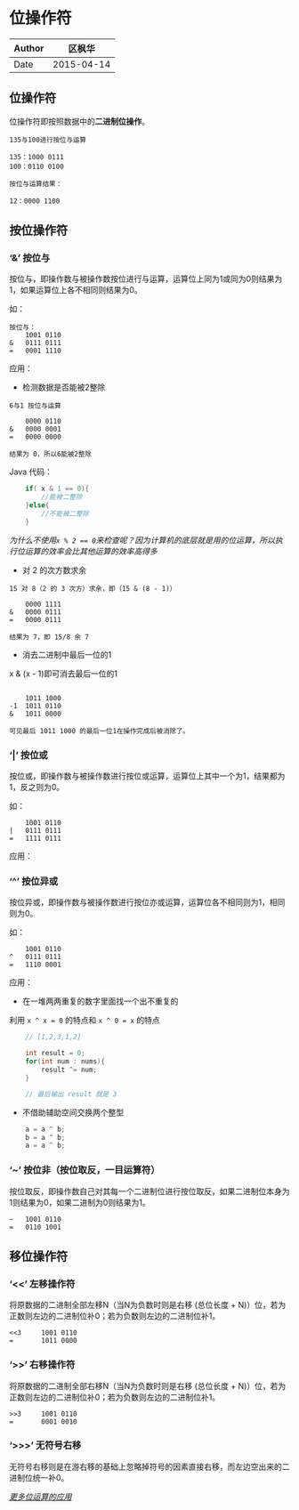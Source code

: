 # 位操作符

|Author|区枫华|
|-----|-----|
|Date|2015-04-14|

## 位操作符

位操作符即按照数据中的**二进制位操作**。

```
135与100进行按位与运算

135：1000 0111
100：0110 0100

按位与运算结果：

12：0000 1100

```

## 按位操作符

### ‘&’ 按位与

按位与，即操作数与被操作数按位进行与运算，运算位上同为1或同为0则结果为1，如果运算位上各不相同则结果为0。

如：

```
按位与：
    1001 0110
&   0111 0111
=   0001 1110
```

应用：

* 检测数据是否能被2整除

```
6与1 按位与运算

    0000 0110
&   0000 0001
=   0000 0000

结果为 0，所以6能被2整除
```

Java 代码：

```java
    if( x & 1 == 0){
        //能被二整除
    }else{
        //不能被二整除
    }
```

*为什么不使用`x % 2 == 0`来检查呢？因为计算机的底层就是用的位运算，所以执行位运算的效率会比其他运算的效率高得多*

* 对 2 的次方数求余

```
15 对 8（2 的 3 次方）求余，即（15 & (8 - 1)）

    0000 1111
&   0000 0111
=   0000 0111

结果为 7，即 15/8 余 7

```

* 消去二进制中最后一位的1

x & (x - 1)即可消去最后一位的1

```

    1011 1000
-1  1011 0110
&   1011 0000

可见最后 1011 1000 的最后一位1在操作完成后被消除了。

```

### ‘|’ 按位或

按位或，即操作数与被操作数进行按位或运算，运算位上其中一个为1，结果都为1，反之则为0。

如：

```
    1001 0110
|   0111 0111
=   1111 0111
```

应用：

### ‘^’ 按位异或

按位异或，即操作数与被操作数进行按位亦或运算，运算位各不相同则为1，相同则为0。

如：

```
    1001 0110
^   0111 0111
=   1110 0001
```

应用：

* 在一堆两两重复的数字里面找一个出不重复的

利用 `x ^ x = 0` 的特点和 `x ^ 0 = x` 的特点

```java
    // [1,2,3,1,2]

    int result = 0;
    for(int num : nums){
        result ^= num;
    }

    // 最后输出 result 就是 3
```

* 不借助辅助空间交换两个整型

```java
    a = a ^ b;
    b = a ^ b;
    a = a ^ b;
```

### ‘~’ 按位非（按位取反，一目运算符）

按位取反，即操作数自己对其每一个二进制位进行按位取反，如果二进制位本身为1则结果为0，如果二进制为0则结果为1。

```
~   1001 0110
=   0110 1001
```

## 移位操作符

### ‘<<’ 左移操作符

将原数据的二进制全部左移N（当N为负数时则是右移 (总位长度 + N)）位，若为正数则左边的二进制位补0；若为负数则左边的二进制位补1。

```
<<3     1001 0110
=       1011 0000
```

### ‘>>’ 右移操作符

将原数据的二进制全部右移N（当N为负数时则是右移 (总位长度 + N)）位，若为正数则左边的二进制位补0；若为负数则左边的二进制位补1。

```
>>3     1001 0110
=       0001 0010
```

### ‘>>>’ 无符号右移

无符号右移则是在游右移的基础上忽略掉符号的因素直接右移，而左边空出来的二进制位统一补0。

*[更多位运算的应用](https://www.zhihu.com/question/38206659/answer/158068857)*